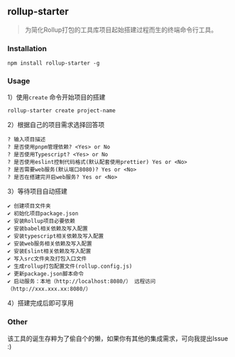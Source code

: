 ## rollup-starter

> 为简化Rollup打包的工具库项目起始搭建过程而生的终端命令行工具。

### Installation

```shell
npm install rollup-starter -g
```

### Usage

1）使用`create` 命令开始项目的搭建

```shell
rollup-starter create project-name
```

2）根据自己的项目需求选择回答项

```shell
? 输入项目描述 
? 是否使用pnpm管理依赖? <Yes> or No
? 是否使用Typescript? <Yes> or No
? 是否使用eslint控制代码格式(默认配套使用prettier) Yes or <No>
? 是否需要web服务(默认端口8080)? Yes or <No>
? 是否在搭建完开启web服务? Yes or <No>
```

3）等待项目自动搭建

```shell
✔ 创建项目文件夹
✔ 初始化项目package.json
✔ 安装Rollup项目必要依赖
✔ 安装babel相关依赖及写入配置
✔ 安装typescript相关依赖及写入配置
✔ 安装web服务相关依赖及写入配置
✔ 安装Eslint相关依赖及写入配置
✔ 写入src文件夹及打包入口文件
✔ 生成rollup打包配置文件(rollup.config.js)
✔ 更新package.json脚本命令
✔ 启动服务：本地（http://localhost:8080/） 远程访问（http://xxx.xxx.xx:8080/）
```

4）搭建完成后即可享用

### Other

该工具的诞生存粹为了偷自个的懒，如果你有其他的集成需求，可向我提出Issue :)
